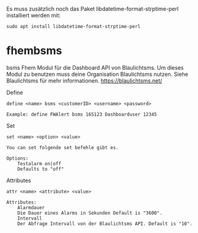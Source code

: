 Es muss zusätzlich noch das Paket libdatetime-format-strptime-perl installiert werden mit:

    sudo apt install libdatetime-format-strptime-perl


# fhembsms
bsms Fhem Modul für die Dashboard API von Blaulichtsms. Um dieses Modul zu benutzen muss deine Organisation Blaulichtsms nutzen. Siehe Blaulichtsms für mehr informationen. 
    https://blaulichtsms.net/

Define

    define <name> bsms <customerID> <username> <password>

    Example: define FWAlert bsms 165123 Dashboarduser 12345


Set

    set <name> <option> <value>

    You can set folgende set befehle gibt es.

    Options:
        Testalarm on|off
        Defaults to "off"


Attributes

    attr <name> <attribute> <value>

    Attributes:
        Alarmdauer
        Die Dauer eines Alarms in Sekunden Default is "3600".
        Intervall
        Der Abfrage Intervall von der Blaulichtsms API. Default is "10".
